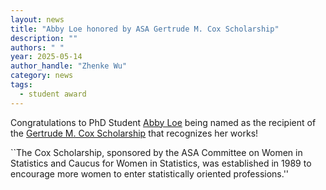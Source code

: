 ```yaml
---
layout: news
title: "Abby Loe honored by ASA Gertrude M. Cox Scholarship"
description: ""
authors: " "
year: 2025-05-14
author_handle: "Zhenke Wu"
category: news
tags: 
  - student award
---
```


Congratulations to PhD Student [Abby Loe](https://zhenkewu.com/team/abigail-loe) being named as the recipient of the [Gertrude M. Cox Scholarship](https://www.amstat.org/your-career/awards/gertrude-m-cox-scholarship) that recognizes her works!

``The Cox Scholarship, sponsored by the ASA Committee on Women in Statistics and Caucus for Women in Statistics, was established in 1989 to encourage more women to enter statistically oriented professions.''